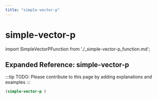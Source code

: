 ```yaml
---
title: "simple-vector-p"
---
```


# simple-vector-p

import SimpleVectorPFunction from './_simple-vector-p_function.md';

<SimpleVectorPFunction />

## Expanded Reference: simple-vector-p

:::tip
TODO: Please contribute to this page by adding explanations and examples
:::

```lisp
(simple-vector-p )
```
